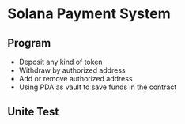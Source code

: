 # Solana Payment System
## Program
- Deposit any kind of token
- Withdraw by authorized address
- Add or remove authorized address
- Using PDA as vault to save funds in the contract

 ## Unite Test
